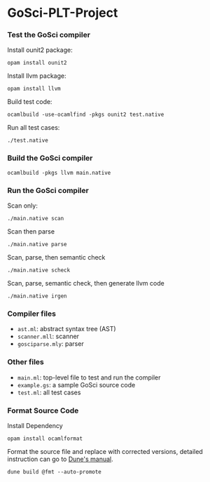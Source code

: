 # GoSci-PLT-Project

### Test the GoSci compiler
Install ounit2 package:
```
opam install ounit2
```

Install llvm package:
```
opam install llvm
```

Build test code:
```
ocamlbuild -use-ocamlfind -pkgs ounit2 test.native
```

Run all test cases:
```
./test.native
```

### Build the GoSci compiler

```
ocamlbuild -pkgs llvm main.native
```

### Run the GoSci compiler

Scan only:
```
./main.native scan
```

Scan then parse
```
./main.native parse
```

Scan, parse, then semantic check
```
./main.native scheck
```

Scan, parse, semantic check, then generate llvm code
```
./main.native irgen
```

### Compiler files
-  `ast.ml`: abstract syntax tree (AST)
-  `scanner.mll`: scanner
-  `gosciparse.mly`: parser

### Other files

- `main.ml`: top-level file to test and run the compiler
- `example.gs`: a sample GoSci source code
- `test.ml`: all test cases

### Format Source Code
Install Dependency
```
opam install ocamlformat
```

Format the source file and replace with corrected versions, detailed instruction can go to [Dune's manual](https://dune.readthedocs.io/en/stable/formatting.html#formatting-a-project).
```
dune build @fmt --auto-promote
```
